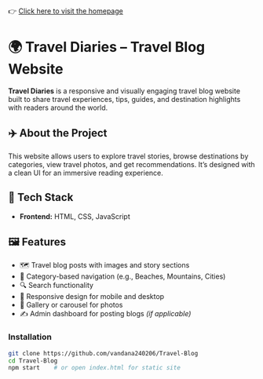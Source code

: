 👉 [Click here to visit the homepage](https://vandana240206.github.io/Travel-Blog/home.html)

# 🌍 Travel Diaries – Travel Blog Website

**Travel Diaries** is a responsive and visually engaging travel blog website built to share travel experiences, tips, guides, and destination highlights with readers around the world.

## ✈️ About the Project

This website allows users to explore travel stories, browse destinations by categories, view travel photos, and get recommendations. It’s designed with a clean UI for an immersive reading experience.

## 🔧 Tech Stack

- **Frontend:** HTML, CSS, JavaScript 

## 🖼️ Features

- 🗺️ Travel blog posts with images and story sections  
- 📂 Category-based navigation (e.g., Beaches, Mountains, Cities)  
- 🔍 Search functionality  
- 🧭 Responsive design for mobile and desktop  
- 📸 Gallery or carousel for photos  
- ✍️ Admin dashboard for posting blogs *(if applicable)*

### Installation

```bash
git clone https://github.com/vandana240206/Travel-Blog
cd Travel-Blog
npm start    # or open index.html for static site

